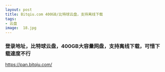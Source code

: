 ```yaml
---
layout: post
title: Bitqiu.com 400GB/比特球云盘，支持离线下载
tags:
- 云盘
image:  18.jpg
---
```



### 登录地址，比特球云盘，400GB大容量网盘，支持离线下载，可惜下载速度不行<br>
https://pan.bitqiu.com/
